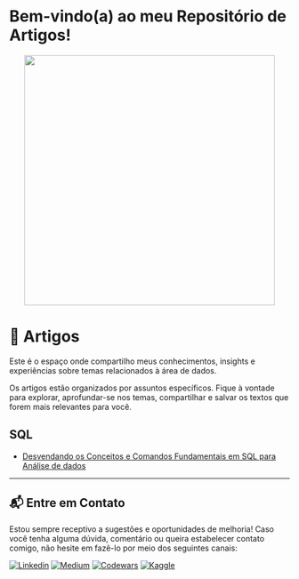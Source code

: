 # Bem-vindo(a) ao meu Repositório de Artigos!
<div align="center">
  <img src="https://github.com/Hiagosacciloto/Artigos/assets/128402589/0589d027-5852-4960-94e3-15371e8cba1c" width="450">
</div>

# 🔎 Artigos

Este é o espaço onde compartilho meus conhecimentos, insights e experiências sobre temas relacionados à área de dados.

Os artigos estão organizados por assuntos específicos. Fique à vontade para explorar, aprofundar-se nos temas, compartilhar e salvar os textos que forem mais relevantes para você.

## SQL

- [Desvendando os Conceitos e Comandos Fundamentais em SQL para Análise de dados](https://medium.com/@hiago.sacciloto/desvendando-os-conceitos-e-comandos-fundamentais-em-sql-para-an%C3%A1lise-de-dados-e07b336c54b7)

______


## 📬 Entre em Contato
Estou sempre receptivo a sugestões e oportunidades de melhoria! Caso você tenha alguma dúvida, comentário ou queira estabelecer contato comigo, não hesite em fazê-lo por meio dos seguintes canais:

[![Linkedin](https://img.shields.io/badge/LinkedIn-0077B5?style=for-the-badge&logo=linkedin&logoColor=white)](https://www.linkedin.com/in/hiagosacciloto/)
[![Medium](https://img.shields.io/badge/Medium-12100E?style=for-the-badge&logo=medium&logoColor=white)](https://medium.com/@hiago.sacciloto)
[![Codewars](https://img.shields.io/badge/Codewars-B1361E?style=for-the-badge&logo=Codewars&logoColor=white)](https://www.codewars.com/users/Hiagosacciloto)
[![Kaggle](https://img.shields.io/badge/Kaggle-20BEFF?style=for-the-badge&logo=Kaggle&logoColor=white)](https://www.kaggle.com/hiagosacciloto)
